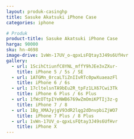 ```yaml
---
layout: produk-casinghp
title: Sasuke Akatsuki iPhone Case
categories: iphone

# Produk
product-title: Sasuke Akatsuki iPhone Case
harga: 90000
sku: hn-4698
image-drive: 1vWn-17UV_o-qpxLsFQtay3J49s6UfHvr
gallery:
  - url: 1ScihCtiunfC8YNL_mffY9hJEe3xZXur-
    title: iPhone 5 / 5s / SE
  - url: 1ATGMn_0rcaLTiZnIIvRTc0pwXuaeazFl
    title: iPhone 6 / 6s
  - url: 17cltelsnTA9bEu2R_tpFz1LX67Cwi3Tk
    title: iPhone 6 Plus / 6s Plus
  - url: 1fWcOTtpIYeNWB6769wZmOmiKPTIj3z-g
    title: iPhone 7 / 8
  - url: 1Bg_XMAJyjgV93dR2lqg2dDnvpbiZjWO7
    title: iPhone 7 Plus / 8 Plus
  - url: 1vWn-17UV_o-qpxLsFQtay3J49s6UfHvr
    title: iPhone X
---
```

